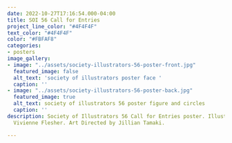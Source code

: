 ```yaml
---
date: 2022-10-27T17:16:54.000-04:00
title: SOI 56 Call for Entries
project_line_color: "#4F4F4F"
text_color: "#4F4F4F"
color: "#FBFAF8"
categories:
- posters
image_gallery:
- image: "../assets/society-illustrators-56-poster-front.jpg"
  featured_image: false
  alt_text: 'society of illustrators poster face '
  caption: ''
- image: "../assets/society-illustrators-56-poster-back.jpg"
  featured_image: true
  alt_text: society of illustrators 56 poster figure and circles
  caption: ''
description: Society of Illustrators 56 Call for Entries poster. Illustrations by
  Vivienne Flesher. Art Directed by Jillian Tamaki.

---
```

